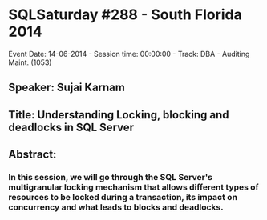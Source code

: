 # SQLSaturday #288 - South Florida 2014
Event Date: 14-06-2014 - Session time: 00:00:00 - Track: DBA - Auditing  Maint. (1053)
## Speaker: Sujai Karnam
## Title: Understanding Locking, blocking and deadlocks in SQL Server
## Abstract:
### In this session, we will go through the SQL Server's multigranular locking mechanism that allows different types of resources to be locked during a transaction, its impact on concurrency and what leads to blocks and deadlocks.
